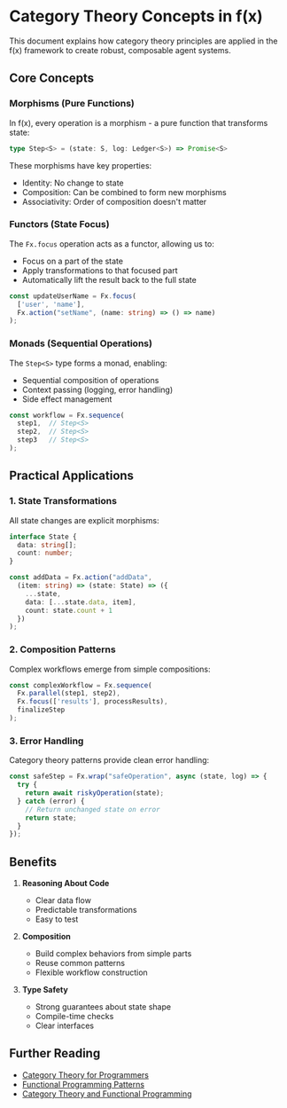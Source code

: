 # Category Theory Concepts in f(x)

This document explains how category theory principles are applied in the f(x) framework to create robust, composable agent systems.

## Core Concepts

### Morphisms (Pure Functions)

In f(x), every operation is a morphism - a pure function that transforms state:

```typescript
type Step<S> = (state: S, log: Ledger<S>) => Promise<S>
```

These morphisms have key properties:
- Identity: No change to state
- Composition: Can be combined to form new morphisms
- Associativity: Order of composition doesn't matter

### Functors (State Focus)

The `Fx.focus` operation acts as a functor, allowing us to:
- Focus on a part of the state
- Apply transformations to that focused part
- Automatically lift the result back to the full state

```typescript
const updateUserName = Fx.focus(
  ['user', 'name'],
  Fx.action("setName", (name: string) => () => name)
);
```

### Monads (Sequential Operations)

The `Step<S>` type forms a monad, enabling:
- Sequential composition of operations
- Context passing (logging, error handling)
- Side effect management

```typescript
const workflow = Fx.sequence(
  step1,  // Step<S>
  step2,  // Step<S>
  step3   // Step<S>
);
```

## Practical Applications

### 1. State Transformations

All state changes are explicit morphisms:

```typescript
interface State {
  data: string[];
  count: number;
}

const addData = Fx.action("addData", 
  (item: string) => (state: State) => ({
    ...state,
    data: [...state.data, item],
    count: state.count + 1
  })
);
```

### 2. Composition Patterns

Complex workflows emerge from simple compositions:

```typescript
const complexWorkflow = Fx.sequence(
  Fx.parallel(step1, step2),
  Fx.focus(['results'], processResults),
  finalizeStep
);
```

### 3. Error Handling

Category theory patterns provide clean error handling:

```typescript
const safeStep = Fx.wrap("safeOperation", async (state, log) => {
  try {
    return await riskyOperation(state);
  } catch (error) {
    // Return unchanged state on error
    return state;
  }
});
```

## Benefits

1. **Reasoning About Code**
   - Clear data flow
   - Predictable transformations
   - Easy to test

2. **Composition**
   - Build complex behaviors from simple parts
   - Reuse common patterns
   - Flexible workflow construction

3. **Type Safety**
   - Strong guarantees about state shape
   - Compile-time checks
   - Clear interfaces

## Further Reading

- [Category Theory for Programmers](https://bartoszmilewski.com/2014/10/28/category-theory-for-programmers-the-preface/)
- [Functional Programming Patterns](https://www.manning.com/books/functional-programming-patterns)
- [Category Theory and Functional Programming](https://www.cs.nott.ac.uk/~pszgmh/cat.html) 